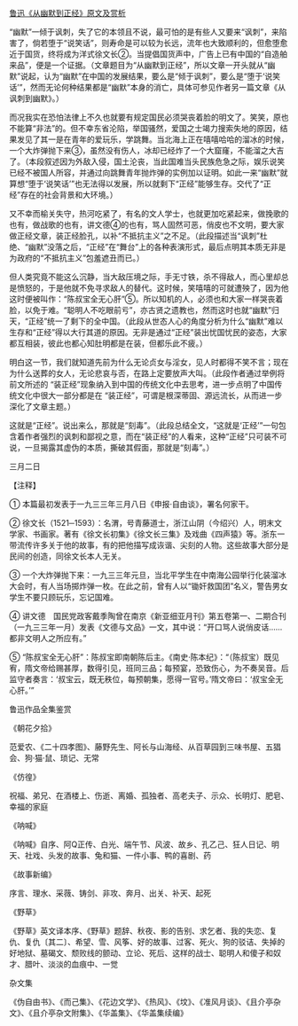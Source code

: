 [鲁迅《从幽默到正经》原文及赏析](https://www.vrrw.net/wx/7896.html)

“幽默”一倾于讽刺，失了它的本领且不说，最可怕的是有些人又要来“讽刺”，来陷害了，倘若堕于“说笑话”，则寿命是可以较为长远，流年也大致顺利的，但愈堕愈近于国货，终将成为洋式徐文长②。当提倡国货声中，广告上已有中国的“自造舶来品”，便是一个证据。（文章题目为“从幽默到正经”，所以文章一开头就从“幽默”说起，认为“幽默”在中国的发展结果，要么是“倾于讽刺”，要么是“堕于‘说笑话’”，然而无论何种结果都是“幽默”本身的消亡，具体可参见作者另一篇文章《从讽刺到幽默》。）



而况我实在恐怕法律上不久也就要有规定国民必须哭丧着脸的明文了。笑笑，原也不能算“非法”的。但不幸东省沦陷，举国骚然，爱国之士竭力搜索失地的原因，结果发见了其一是在青年的爱玩乐，学跳舞。当北海上正在嘻嘻哈哈的溜冰的时候，一个大炸弹抛下来③，虽然没有伤人，冰却已经炸了一个大窟窿，不能溜之大吉了。（本段叙述因为外敌入侵，国土沦丧，当此国难当头民族危急之际，娱乐说笑已经不被国人所容，并通过向跳舞青年抛炸弹的实例加以证明。如此一来“幽默”就算想“堕于‘说笑话’”也无法得以发展，所以就剩下“正经”能够生存。交代了“正经”存在的社会背景和大环境。）

又不幸而榆关失守，热河吃紧了，有名的文人学士，也就更加吃紧起来，做挽歌的也有，做战歌的也有，讲文德④的也有，骂人固然可恶，俏皮也不文明，要大家做正经文章，装正经脸孔，以补“不抵抗主义”之不足。（此段描述当“讽刺”杜绝、“幽默”没落之后，“正经”在“舞台”上的各种表演形式，最后点明其本质无非是为政府的“不抵抗主义”包羞遮丑而已。）

但人类究竟不能这么沉静，当大敌压境之际，手无寸铁，杀不得敌人，而心里却总是愤怒的，于是他就不免寻求敌人的替代。这时候，笑嘻嘻的可就遭殃了，因为他这时便被叫作：“陈叔宝全无心肝”⑤。所以知机的人，必须也和大家一样哭丧着脸，以免于难。“聪明人不吃眼前亏”，亦古贤之遗教也，然而这时也就“幽默”归天，“正经”统一了剩下的全中国。（此段从世态人心的角度分析为什么“幽默”难以生存和“正经”得以大行其道的原因。无非是通过“正经”装出忧国忧民的姿态，大家都互相装，彼此也都心知肚明都是在装，但都乐此不疲。）

明白这一节，我们就知道先前为什么无论贞女与淫女，见人时都得不笑不言；现在为什么送葬的女人，无论悲哀与否，在路上定要放声大叫。（此段作者通过举例将前文所述的 “装正经”现象纳入到中国的传统文化中去思考，进一步点明了中国传统文化中很大一部分都是在 “装正经”，可谓是根深蒂固、源远流长，从而进一步深化了文章主题。）

这就是“正经”。说出来么，那就是“刻毒”。（此段总结全文，“这就是‘正经’”一句包含着作者强烈的讽刺和鄙视之意，而在“装正经”的人看来，这种“正经”只可装不可说，一旦揭露其虚伪的本质，撕破其假面，那就是“刻毒”。）

三月二日





【注释】

① 本篇最初发表于一九三三年三月八日《申报·自由谈》，署名何家干。

② 徐文长（1521─1593）：名渭，号青藤道士，浙江山阴（今绍兴）人，明末文学家、书画家。著有《徐文长初集》《徐文长三集》及戏曲《四声猿》等。浙东一带流传许多关于他的故事，有的把他描写成诙谐、尖刻的人物。这些故事大部分是民间的创造，同徐文长本人无关。

③ 一个大炸弹抛下来：一九三三年元旦，当北平学生在中南海公园举行化装溜冰大会时，有人当场掷炸弹一枚。在此之前，曾有人以“锄奸救国团”名义，警告男女学生不要只顾玩乐，忘记国难。

④ 讲文德　国民党政客戴季陶曾在南京《新亚细亚月刊》第五卷第一、二期合刊（一九三三年一月）发表《文德与文品》一文，其中说：“开口骂人说俏皮话……都非文明人之所应有。”

⑤ “陈叔宝全无心肝”：陈叔宝即南朝陈后主。《南史·陈本纪》：“（陈叔宝）既见宥，隋文帝给赐甚厚，数得引见，班同三品；每预宴，恐致伤心，为不奏吴音。后监守者奏言：‘叔宝云，既无秩位，每预朝集，愿得一官号。’隋文帝曰：‘叔宝全无心肝。’”

鲁迅作品全集鉴赏

《朝花夕拾》

范爱农、《二十四孝图》、藤野先生、阿长与山海经、从百草园到三味书屋、五猖会、狗·猫·鼠、琐记、无常

《仿徨》

祝福、弟兄、在酒楼上、伤逝、离婚、孤独者、高老夫子、示众、长明灯、肥皂、幸福的家庭

《呐喊》

《呐喊》自序、阿Q正传、白光、端午节、风波、故乡、孔乙己、狂人日记、明天、社戏、头发的故事、兔和猫、一件小事、鸭的喜剧、药

《故事新编》

序言、理水、采薇、铸剑、非攻、奔月、出关、补天、起死

《野草》

《野草》英文译本序、《野草》题辞、秋夜、影的告别、求乞者、我的失恋、复仇、复仇〔其二〕、希望、雪、风筝、好的故事、过客、死火、狗的驳诘、失掉的好地狱、墓碣文、颓败线的颤动、立论、死后、这样的战士、聪明人和傻子和奴才、腊叶、淡淡的血痕中、一觉

杂文集

《伪自由书》、《而己集》、《花边文学》、《热风》、《坟》、《准风月谈》、《且介亭杂文》、《且介亭杂文附集》、《华盖集》、《华盖集续编》

